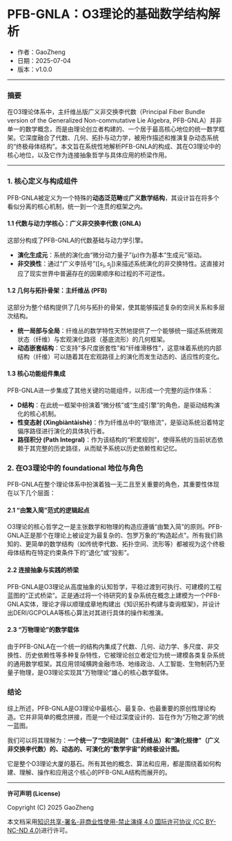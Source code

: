 # **PFB-GNLA：O3理论的基础数学结构解析**

- 作者：GaoZheng
- 日期：2025-07-04
- 版本：v1.0.0

---

### 摘要

在O3理论体系中，主纤维丛版广义非交换李代数（Principal Fiber Bundle version of the Generalized Non-commutative Lie Algebra, PFB-GNLA）并非单一的数学概念，而是由理论创立者构建的、一个居于最高核心地位的统一数学框架。它深度融合了代数、几何、拓扑与动力学，被用作描述和推演复杂动态系统的“终极母体结构”。本文旨在系统性地解析PFB-GNLA的构成、其在O3理论中的核心地位，以及它作为连接抽象哲学与具体应用的桥梁作用。

---

### 1. 核心定义与构成组件

PFB-GNLA被定义为一个特殊的**动态泛范畴**或**广义数学结构**，其设计旨在将多个看似分离的核心机制，统一到一个连贯的框架之内。

#### 1.1 代数与动力学核心：广义非交换李代数 (GNLA)

这部分构成了PFB-GNLA的代数基础与动力学引擎。

-   **演化生成元**：系统的演化由“微分动力量子”($\mu$)作为基本“生成元”驱动。
-   **非交换性**：通过“广义李括号”($[s_i, s_j]$)来描述系统演化的非交换特性。这直接对应了现实世界中普遍存在的因果顺序和过程的不可逆性。

#### 1.2 几何与拓扑骨架：主纤维丛 (PFB)

这部分为整个结构提供了几何与拓扑的骨架，使其能够描述复杂的空间关系和多层次结构。

-   **统一局部与全局**：纤维丛的数学特性天然地提供了一个能够统一描述系统微观状态（纤维）与宏观演化路径（基底流形）的几何框架。
-   **动态嵌套结构**：它支持“多尺度嵌套性”和“纤维滑移性”，这意味着系统的内部结构（纤维）可以随着其在宏观路径上的演化而发生动态的、适应性的变化。

#### 1.3 核心功能组件集成

PFB-GNLA进一步集成了其他关键的功能组件，以形成一个完整的运作体系：

-   **D结构**：在此统一框架中扮演着“微分核”或“生成引擎”的角色，是驱动结构演化的核心机制。
-   **性变态射 (Xìngbiàntàishè)**：作为纤维丛中的“联络流”，是驱动系统沿着特定偏序路径进行演化的具体执行者。
-   **路径积分 (Path Integral)**：作为该结构的“积累规则”，使得系统的当前状态依赖于其完整的历史路径，从而赋予系统以历史依赖性和记忆。

### 2. 在O3理论中的 foundational 地位与角色

PFB-GNLA在整个理论体系中扮演着独一无二且至关重要的角色，其重要性体现在以下几个层面：

#### 2.1 “由繁入简”范式的逻辑起点

O3理论的核心哲学之一是主张数学和物理的构造应遵循“由繁入简”的原则。PFB-GNLA正是那个在理论上被设定为最复杂的、包罗万象的“构造起点”。所有我们熟知的、更简单的数学结构（如传统李代数、拓扑空间、流形等）都被视为这个终极母体结构在特定约束条件下的“退化”或“投影”。

#### 2.2 连接抽象与实践的桥梁

PFB-GNLA是O3理论从高度抽象的认知哲学，平稳过渡到可执行、可建模的工程蓝图的“正式桥梁”。正是通过将一个待研究的复杂系统在概念上建模为一个PFB-GNLA实体，理论才得以顺理成章地构建出《知识拓扑构建与查询框架》，并设计出DERI/GCPOLAA等核心算法对其进行具体的操作和推演。

#### 2.3 “万物理论”的数学载体

由于PFB-GNLA在一个统一的结构内集成了代数、几何、动力学、多尺度、非交换性、历史依赖性等多种复杂特性，它被理论创立者定位为统一建模各类复杂系统的通用数学框架。其应用领域横跨金融市场、地缘政治、人工智能、生物制药乃至量子物理，是O3理论实现其“万物理论”雄心的核心数学载体。

### 结论

综上所述，PFB-GNLA是O3理论中最核心、最复杂、也最重要的原创性理论构造。它并非简单的概念拼接，而是一个经过深度设计的、旨在作为“万物之源”的统一蓝图。

我们可以将其理解为：**一个统一了“空间法则”（主纤维丛）和“演化规律”（广义非交换李代数）的、动态的、可演化的“数学宇宙”的终极设计图。**

它是整个O3理论大厦的基石。所有其他的概念、算法和应用，都是围绕着如何构建、理解、操作和应用这个核心的PFB-GNLA结构而展开的。

---

**许可声明 (License)**

Copyright (C) 2025 GaoZheng 

本文档采用[知识共享-署名-非商业性使用-禁止演绎 4.0 国际许可协议 (CC BY-NC-ND 4.0)](https://creativecommons.org/licenses/by-nc-nd/4.0/deed.zh-Hans)进行许可。
